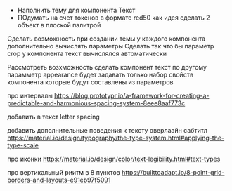 - Наполнить тему для компонента Текст
- ПОдумать на счет токенов в формате red50 как идея сделать 2 объект в плоской палитрой

Сделать возможность при создании темы у каждого компонента дополнительно вычислять параметры
Сделать так что бы параметр crop у компонента текст вычислялся автоматически

Рассмотреть возхможность сделать компонент текст по другому
парамметр appearance будет задавать только набор свойств компонента которые будут составлены из параметров

про интервалы https://blog.prototypr.io/a-framework-for-creating-a-predictable-and-harmonious-spacing-system-8eee8aaf773c


добавить в текст letter spacing 

добавить дополнительные поведения к тексту 
оверлаайн сабтитл
https://material.io/design/typography/the-type-system.html#applying-the-type-scale




про иконки 
https://material.io/design/color/text-legibility.html#text-types


про вертикальный риитм в 8 пунктов
https://builttoadapt.io/8-point-grid-borders-and-layouts-e91eb97f5091

